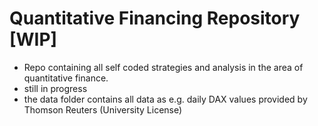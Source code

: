 # Quantitative Financing Repository [WIP]
- Repo containing all self coded strategies and analysis in the area of quantitative finance.
- still in progress
- the data folder contains all data as e.g. daily DAX values provided by Thomson Reuters (University License)
